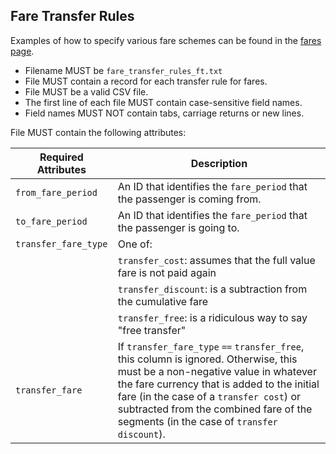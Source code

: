 ## Fare Transfer Rules

Examples of how to specify various fare schemes can be found in the [fares page](../fares.md).

 *  Filename MUST be `fare_transfer_rules_ft.txt`
 *  File MUST contain a record for each transfer rule for fares.
 *  File MUST be a valid CSV file.
 *  The first line of each file MUST contain case-sensitive field names.
 *  Field names MUST NOT contain tabs, carriage returns or new lines.
 

File MUST contain the following attributes:

| Required Attributes	| Description										
| ----------			| -------------		
| `from_fare_period`	| An ID that identifies the `fare_period` that the passenger is coming from.  
| `to_fare_period`	| An ID that identifies the `fare_period` that the passenger is going to.  
| `transfer_fare_type` |   One of:
| | `transfer_cost`:  assumes that the full value fare is not paid again  
| | `transfer_discount`:   is a subtraction from the cumulative fare  
| | `transfer_free`:  is a ridiculous way to say "free transfer"  
|`transfer_fare`		|  If `transfer_fare_type` `==` `transfer_free`, this column is ignored.  Otherwise, this must be a non-negative value in whatever the fare currency that is added to the initial fare (in the case of a `transfer cost`) or subtracted from the combined fare of the segments (in the case of `transfer discount`).

